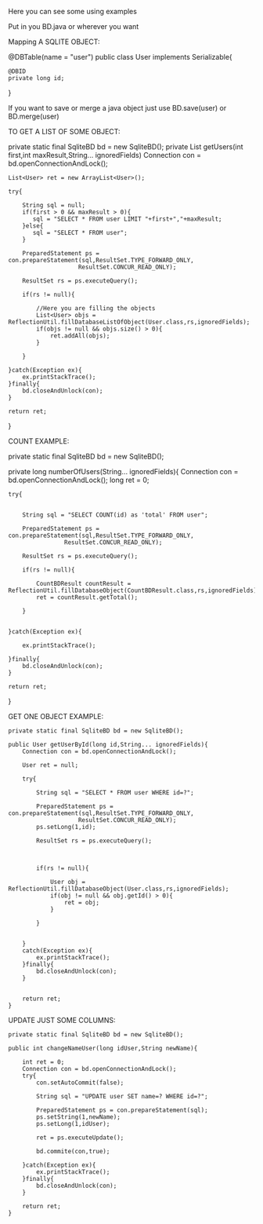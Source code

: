 Here you can see some using examples


Put in you BD.java or wherever you want




Mapping A SQLITE OBJECT:

@DBTable(name = "user")
public class User implements Serializable{
    
    @DBID
    private long id;
	
}

If you want to save or merge a java object just use BD.save(user) or BD.merge(user)


TO GET A LIST OF SOME OBJECT:

private static final SqliteBD bd = new SqliteBD();
private List<User> getUsers(int first,int maxResult,String... ignoredFields)
	Connection con = bd.openConnectionAndLock();
	
	List<User> ret = new ArrayList<User>();
	
	try{
	
		String sql = null;
		if(first > 0 && maxResult > 0){
		   sql = "SELECT * FROM user LIMIT "+first+","+maxResult; 
		}else{
		   sql = "SELECT * FROM user"; 
		}
		
		PreparedStatement ps = con.prepareStatement(sql,ResultSet.TYPE_FORWARD_ONLY, 
                        ResultSet.CONCUR_READ_ONLY);
			
		ResultSet rs = ps.executeQuery();
		
		if(rs != null){
			
			//Here you are filling the objects
			List<User> objs =  ReflectionUtil.fillDatabaseListOfObject(User.class,rs,ignoredFields);
			if(objs != null && objs.size() > 0){
				ret.addAll(objs);
			}
			
		}
	
	}catch(Exception ex){
		ex.printStackTrace();
	}finally{
		bd.closeAndUnlock(con);
	}
	
	return ret;
}

COUNT EXAMPLE:

private static final SqliteBD bd = new SqliteBD();
        
private long numberOfUsers(String... ignoredFields){
	Connection con = bd.openConnectionAndLock();
	long ret = 0;
	
	try{
			
		
		String sql = "SELECT COUNT(id) as 'total' FROM user";
		
		PreparedStatement ps = con.prepareStatement(sql,ResultSet.TYPE_FORWARD_ONLY, 
					ResultSet.CONCUR_READ_ONLY);
					
		ResultSet rs = ps.executeQuery();
		
		if(rs != null){
			
			CountBDResult countResult =  ReflectionUtil.fillDatabaseObject(CountBDResult.class,rs,ignoredFields);
			ret = countResult.getTotal();
			
		}
		
		
	}catch(Exception ex){
		
		ex.printStackTrace();
		
	}finally{
		bd.closeAndUnlock(con);
	}
	
	return ret;
	

}

GET ONE OBJECT EXAMPLE:

	private static final SqliteBD bd = new SqliteBD();
	
	public User getUserById(long id,String... ignoredFields){
		Connection con = bd.openConnectionAndLock();
		
		User ret = null;
		
		try{
		
			String sql = "SELECT * FROM user WHERE id=?";
			
			PreparedStatement ps = con.prepareStatement(sql,ResultSet.TYPE_FORWARD_ONLY, 
                        ResultSet.CONCUR_READ_ONLY);
			ps.setLong(1,id);
                        
			ResultSet rs = ps.executeQuery();
			
			
			
			if(rs != null){
				
				User obj =  ReflectionUtil.fillDatabaseObject(User.class,rs,ignoredFields);
				if(obj != null && obj.getId() > 0){
					ret = obj;
				}
				
			}
		
		
		}
		catch(Exception ex){
			ex.printStackTrace();
		}finally{
			bd.closeAndUnlock(con);
		}
		
		
		return ret;
	}
		
UPDATE JUST SOME COLUMNS:

    private static final SqliteBD bd = new SqliteBD(); 

	public int changeNameUser(long idUser,String newName){
		
		int ret = 0;
		Connection con = bd.openConnectionAndLock();
		try{
			con.setAutoCommit(false);
			
			String sql = "UPDATE user SET name=? WHERE id=?";
                
			PreparedStatement ps = con.prepareStatement(sql);
			ps.setString(1,newName);
			ps.setLong(1,idUser);
			
			ret = ps.executeUpdate();	
                
			bd.commite(con,true);
		
		}catch(Exception ex){
			ex.printStackTrace();
		}finally{
			bd.closeAndUnlock(con);
		}
		
		return ret;
	}